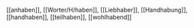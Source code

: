 [[anhaben]], [[Worter/H/haben]], [[Liebhaber]], [[Handhabung]], [[handhaben]], [[teilhaben]], [[wohlhabend]]